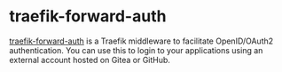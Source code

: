 # traefik-forward-auth

[traefik-forward-auth](https://github.com/thomseddon/traefik-forward-auth) is a
Traefik middleware to facilitate OpenID/OAuth2 authentication. You can use this
to login to your applications using an external account hosted on Gitea or
GitHub.

